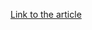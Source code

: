 [Link to the article](https://securityintelligence.com/posts/ex-conti-fin7-actors-collaborate-new-domino-backdoor)

